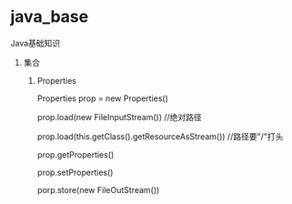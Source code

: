 # java_base
Java基础知识

1. 集合
   1. Properties
      
      Properties prop = new Properties()
   
      prop.load(new FileInputStream())   //绝对路径
   
      prop.load(this.getClass().getResourceAsStream())   //路径要"/"打头
   
      prop.getProperties()
      
      prop.setProperties()
      
      porp.store(new FileOutStream())